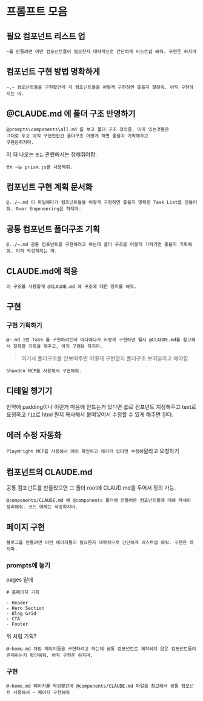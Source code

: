 # 프롬프트 모음

## 필요 컴포넌트 리스트 업

```text
~를 만들려면 어떤 컴포넌트들이 필요한지 대략적으로 간단하게 리스트업 해줘. 구현은 하지마
```

## 컴포넌트 구현 방법 명확하게

```text
~,~ 컴포넌트들을 구현할건데 각 컴포넌트들을 어떻게 구현하면 좋을지 알려줘. 아직 구현하지는 마.
```

## @CLAUDE.md 에 폴더 구조 반영하기

```text
@prompts\components\all.md 를 보고 폴더 구조 정의좀. 이미 있는것들은       
그대로 두고 아직 구현안한건 폴더구조 어떻게 하면 좋을지 기획해주고 
구현은하지마.
```

이 때 나오는 `또는` 관련해서는 정해줘야함.

ex: `~는 prism.js를 사용해줘.`

## 컴포넌트 구현 계획 문서화

```text
@../~.md 이 파일에다가 컴포넌트들을 어떻게 구현하면 좋을지 명확한 Task List를 만들어줘. Over Engeneering은 하지마.
```

## 공통 컴포넌트 폴더구조 기획

```text
@../~.md 공통 컴포넌트를 구현하려고 하는데 폴더 구조를 어떻게 가져가면 좋을지 기획해줘. 아직 작성하지는 마.
```

## CLAUDE.md에 적용

```text
이 구조를 사용할게 @CLAUDE.md 에 구조에 대한 정리를 해줘.
```

## 구현

### 구현 기획하기

```text
@~.md 1번 Task 를 구현하려는데 어디에다가 어떻게 구현하면 될지 @CLAUDE.md를 참고해서 정확한 기획을 해주고, 아직 구현은 하지마.
```

> 여기서 폴더구조를 안보여주면 어떻게 구현할지 폴더구조 보여달라고 해야함.

```text
Shandcn MCP를 사용해서 구현해줘.
```

## 디테일 챙기기

만약에 padding이나 이런거 마음에 안드는거 있다면 @로 컴포넌트 지정해주고 text로 요청하고 `f12`로 html 뭔지 복사해서 붙여넣어서 수정할 수 있게 해주면 된다.

## 에러 수정 자동화

`PlayWright MCP를 사용해서 에러 확인하고 에러가 있다면 수정해`달라고 요청하기


## 컴포넌트의 CLAUDE.md

공통 컴포넌트를 만들었으면 그 폴더 root에 CLAUD.md를 두어서 정의 가능.

```text
@components/CLAUDE.md 에 @components 폴더에 만들어둔 컴포넌트들에 대해 자세히 정리해줘. 코드 예제는 작성하지마.
```

## 페이지 구현

```text
블로그를 만들려면 어떤 페이지들이 필요한지 대략적으로 간단하게 리스트업 해줘. 구현은 하지마.
```

### prompts에 놓기

pages 밑에

```
# 홈페이지 기획

- Header 
- Hero Section
- Blog Grid
- CTA
- Footer
```

위 처럼 기획?

```text
@~home.md 처럼 페이지들을 구현하려고 하는데 공통 컴포넌트로 제작되지 않은 컴포넌트들이 존재하는지 확인해줘. 아직 구현은 하지마.
```


### 구현

```text
@~home.md 페이지를 작성할건데 @components/CLAUDE.md 파일을 참고해서 공통 컴포넌트 사용해서 ~ 페이지 구현해줘
```
